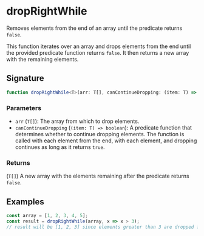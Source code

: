 # dropRightWhile

Removes elements from the end of an array until the predicate returns `false`.

This function iterates over an array and drops elements from the end until the provided
predicate function returns `false`. It then returns a new array with the remaining elements.

## Signature

```typescript
function dropRightWhile<T>(arr: T[], canContinueDropping: (item: T) => boolean): T[];
```

### Parameters

- `arr` (`T[]`): The array from which to drop elements.
- `canContinueDropping` (`(item: T) => boolean`): A predicate function that determines whether to continue dropping elements. The function is called with each element from the end, with each element, and dropping continues as long as it returns `true`.

### Returns

(`T[]`) A new array with the elements remaining after the predicate returns `false`.

## Examples

```typescript
const array = [1, 2, 3, 4, 5];
const result = dropRightWhile(array, x => x > 3);
// result will be [1, 2, 3] since elements greater than 3 are dropped from the end.
```
